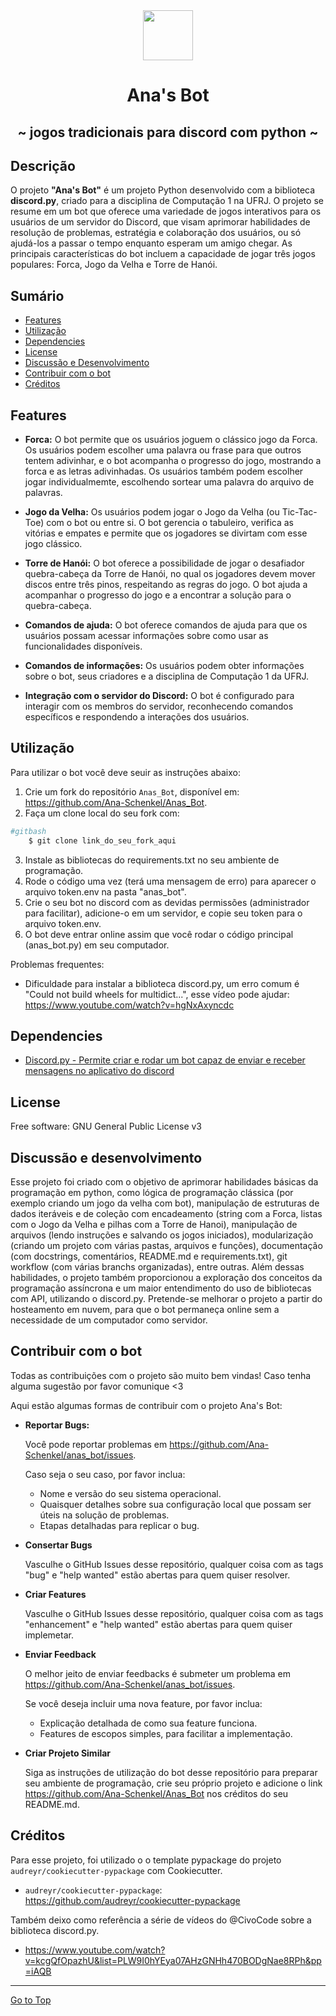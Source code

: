 <div align="center">
  <img src="https://i.pinimg.com/originals/88/00/5f/88005f7b9247e2dd7a1f8dd8b1034100.jpg" height=80><br>
  <h1> Ana's Bot </h1>
  <h2> ~ jogos tradicionais para discord com python ~ </h2>
  <h2>  </h2>
</div>

## Descrição

O projeto **"Ana's Bot"** é um projeto Python desenvolvido com a biblioteca **discord.py**, criado para a disciplina de Computação 1 na UFRJ. O projeto se resume em um bot que oferece uma variedade de jogos interativos para os usuários de um servidor do Discord, que visam aprimorar habilidades de resolução de problemas, estratégia e colaboração dos usuários, ou só ajudá-los a passar o tempo enquanto esperam um amigo chegar. As principais características do bot incluem a capacidade de jogar três jogos populares: Forca, Jogo da Velha e Torre de Hanói.

## Sumário

- [Features](#features)
- [Utilização](#utilização)
- [Dependencies](#dependencies)
- [License](#license)
- [Discussão e Desenvolvimento](#discussão-e-desenvolvimento)
- [Contribuir com o bot](#contribuir-com-o-bot)
- [Créditos](#créditos)

## Features

- **Forca:** O bot permite que os usuários joguem o clássico jogo da Forca. Os usuários podem escolher uma palavra ou frase para que outros tentem adivinhar, e o bot acompanha o progresso do jogo, mostrando a forca e as letras adivinhadas. Os usuários também podem escolher jogar individualmemte, escolhendo sortear uma palavra do arquivo de palavras.

- **Jogo da Velha:** Os usuários podem jogar o Jogo da Velha (ou Tic-Tac-Toe) com o bot ou entre si. O bot gerencia o tabuleiro, verifica as vitórias e empates e permite que os jogadores se divirtam com esse jogo clássico.

- **Torre de Hanói:** O bot oferece a possibilidade de jogar o desafiador quebra-cabeça da Torre de Hanói, no qual os jogadores devem mover discos entre três pinos, respeitando as regras do jogo. O bot ajuda a acompanhar o progresso do jogo e a encontrar a solução para o quebra-cabeça.

- **Comandos de ajuda:** O bot oferece comandos de ajuda para que os usuários possam acessar informações sobre como usar as funcionalidades disponíveis.

- **Comandos de informações:** Os usuários podem obter informações sobre o bot, seus criadores e a disciplina de Computação 1 da UFRJ.

- **Integração com o servidor do Discord:** O bot é configurado para interagir com os membros do servidor, reconhecendo comandos específicos e respondendo a interações dos usuários.

## Utilização

Para utilizar o bot você deve seuir as instruções abaixo:

1. Crie um fork do repositório `Anas_Bot`, disponível em: https://github.com/Ana-Schenkel/Anas_Bot.
2. Faça um clone local do seu fork com:

```sh
#gitbash
    $ git clone link_do_seu_fork_aqui
```

3. Instale as bibliotecas do requirements.txt no seu ambiente de programação.
4. Rode o código uma vez (terá uma mensagem de erro) para aparecer o arquivo token.env na pasta "anas_bot".
5. Crie o seu bot no discord com as devidas permissões (administrador para facilitar), adicione-o em um servidor, e copie seu token para o arquivo token.env.
6. O bot deve entrar online assim que você rodar o código principal (anas_bot.py) em seu computador.

Problemas frequentes:

- Dificuldade para instalar a biblioteca discord.py, um erro comum é "Could not build wheels for multidict...", esse vídeo pode ajudar: https://www.youtube.com/watch?v=hgNxAxyncdc

## Dependencies

- [Discord.py - Permite criar e rodar um bot capaz de enviar e receber mensagens no aplicativo do discord](https://pypi.org/project/discord.py/)

## License

Free software: GNU General Public License v3

## Discussão e desenvolvimento

Esse projeto foi criado com o objetivo de aprimorar habilidades básicas da programação em python, como lógica de programação clássica (por exemplo criando um jogo da velha com bot), manipulação de estruturas de dados iteráveis e de coleção com encadeamento (string com a Forca, listas com o Jogo da Velha e pilhas com a Torre de Hanoi), manipulação de arquivos (lendo instruções e salvando os jogos iniciados), modularização (criando um projeto com várias pastas, arquivos e funções), documentação (com docstrings, comentários, README.md e requirements.txt), git workflow (com várias branchs organizadas), entre outras.
Além dessas habilidades, o projeto também proporcionou a exploração dos conceitos da programação assíncrona e um maior entendimento do uso de bibliotecas com API, utilizando o discord.py.
Pretende-se melhorar o projeto a partir do hosteamento em nuvem, para que o bot permaneça online sem a necessidade de um computador como servidor.

## Contribuir com o bot

Todas as contribuições com o projeto são muito bem vindas! Caso tenha alguma sugestão por favor comunique <3

Aqui estão algumas formas de contribuir com o projeto Ana's Bot:

- **Reportar Bugs:**

  Você pode reportar problemas em https://github.com/Ana-Schenkel/anas_bot/issues.

  Caso seja o seu caso, por favor inclua:

  - Nome e versão do seu sistema operacional.
  - Quaisquer detalhes sobre sua configuração local que possam ser úteis na solução de problemas.
  - Etapas detalhadas para replicar o bug.

- **Consertar Bugs**

  Vasculhe o GitHub Issues desse repositório, qualquer coisa com as tags "bug" e "help wanted" estão abertas para quem quiser resolver.

- **Criar Features**

  Vasculhe o GitHub Issues desse repositório, qualquer coisa com as tags "enhancement" e "help wanted" estão abertas para quem quiser implemetar.

- **Enviar Feedback**

  O melhor jeito de enviar feedbacks é submeter um problema em https://github.com/Ana-Schenkel/anas_bot/issues.

  Se você deseja incluir uma nova feature, por favor inclua:

  - Explicação detalhada de como sua feature funciona.
  - Features de escopos simples, para facilitar a implementação.

- **Criar Projeto Similar**

  Siga as instruções de utilização do bot desse repositório para preparar seu ambiente de programação, crie seu próprio projeto e adicione o link https://github.com/Ana-Schenkel/Anas_Bot nos créditos do seu README.md.

## Créditos

Para esse projeto, foi utilizado o o template pypackage do projeto `audreyr/cookiecutter-pypackage` com Cookiecutter.

- `audreyr/cookiecutter-pypackage`: https://github.com/audreyr/cookiecutter-pypackage

Também deixo como referência a série de vídeos do @CivoCode sobre a biblioteca discord.py.

- https://www.youtube.com/watch?v=kcgQfOpazhU&list=PLW9I0hYEya07AHzGNHh470BODgNae8RPh&pp=iAQB

<hr>

[Go to Top](#table-of-contents)
